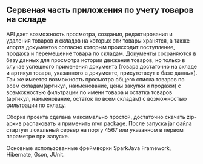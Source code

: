 Сервеная часть приложения по учету товаров на складе
-
API дает возможность просмотра, создания, редактирования
и удаления товаров и складов на которых эти товары хранятся,
а также ипорта документов согласно которым происходит поступление,
продажа и перемещение товара по складам. Документы сохраняются в базу данных для
просмотра истории движения товаров, но только в случае успешного применения
документа (товара достаточно на складе и артикул товара, указанного в 
документе, присутствеут в базе данных). Так же имеется возможность 
просмотра общего списка товаров по всем складам(артикул, наименование,
цены закупки и продажи) с возможностью фильтрации по имени товара
и остатка товаров (артикул, наименование, остаток по всем складам)
с возможностью фильтрации по складу.

Сборка проекта сделана максимально простой, достаточно скачать zip-архив распаковать и применить 
mvn package. После запуска jar файла стартует локальный сервер на порту 4567 или 
указанном в первом параметре при запуске.

Основные использованные фреймворки SparkJava Framework, Hibernate, Gson, JUnit.
